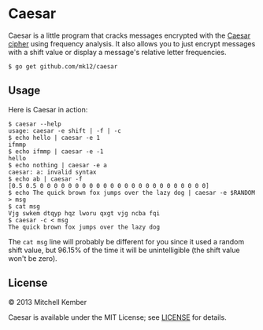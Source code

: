 # Caesar

Caesar is a little program that cracks messages encrypted with the [Caesar cipher][1] using frequency analysis. It also allows you to just encrypt messages with a shift value or display a message's relative letter frequencies.

	$ go get github.com/mk12/caesar

[1]: http://en.wikipedia.org/wiki/Caesar_cipher

## Usage

Here is Caesar in action:

	$ caesar --help
	usage: caesar -e shift | -f | -c
	$ echo hello | caesar -e 1
	ifmmp
	$ echo ifmmp | caesar -e -1
	hello
	$ echo nothing | caesar -e a
	caesar: a: invalid syntax
	$ echo ab | caesar -f
	[0.5 0.5 0 0 0 0 0 0 0 0 0 0 0 0 0 0 0 0 0 0 0 0 0 0 0 0]
	$ echo The quick brown fox jumps over the lazy dog | caesar -e $RANDOM > msg
	$ cat msg
	Vjg swkem dtqyp hqz lworu qxgt vjg ncba fqi
	$ caesar -c < msg
	The quick brown fox jumps over the lazy dog

The `cat msg` line will probably be different for you since it used a random shift value, but 96.15% of the time it will be unintelligible (the shift value won't be zero).

## License

© 2013 Mitchell Kember

Caesar is available under the MIT License; see [LICENSE](LICENSE.md) for details.
